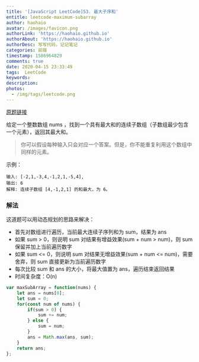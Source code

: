 ```yaml
---
title: '[JavaScript LeetCode]53. 最大子序和'
entitle: leetcode-maximum-subarray
author: haohaio
avatar: /images/favicon.png
authorLink: 'https://haohaio.github.io'
authorAbout: 'https://haohaio.github.io'
authorDesc: 写写代码，记记笔记
categories: 前端
timestamp: 1586964829
comments: true
date: 2020-04-15 23:33:49
tags:  LeetCode
keywords:
description:
photos:
  - /img/tags/leetcode.png
---
```


[原题链接](https://leetcode-cn.com/problems/maximum-subarray/)

给定一个整数数组 nums ，找到一个具有最大和的连续子数组（子数组最少包含一个元素），返回其最大和。

> 你可以假设每种输入只会对应一个答案。但是，你不能重复利用这个数组中同样的元素。

示例：

```code
输入: [-2,1,-3,4,-1,2,1,-5,4],
输出: 6
解释: 连续子数组 [4,-1,2,1] 的和最大，为 6。
```

### 解法

这道题可以用动态规划的思路来解决：

- 首先对数组进行遍历，当前最大连续子序列和为 sum，结果为 ans
- 如果 sum > 0，则说明 sum 对结果有增益效果(sum + num > num)，则 sum 保留并加上当前遍历数字
- 如果 sum <= 0，则说明 sum 对结果无增益效果(sum + num <= num)，需要舍弃，则 sum 直接更新为当前遍历数字
- 每次比较 sum 和 ans 的大小，将最大值置为 ans，遍历结束返回结果
- 时间复杂度：O(n)

```js
var maxSubArray = function(nums) {
    let ans = nums[0];
    let sum = 0;
    for(const num of nums) {
        if(sum > 0) {
            sum += num;
        } else {
            sum = num;
        }
        ans = Math.max(ans, sum);
    }
    return ans;
};
```
